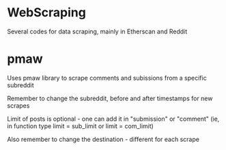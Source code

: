 # WebScraping
Several codes for data scraping, mainly in Etherscan and Reddit

# pmaw
Uses pmaw library to scrape comments and subissions from a specific subreddit

Remember to change the subreddit, before and after timestamps for new scrapes

Limit of posts is optional - one can add it in "submission" or "comment" (ie, in function type limit = sub_limit or limit = com_limit)

Also remember to change the destination - different for each scrape

